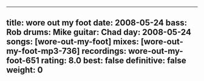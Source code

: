 
---
title: wore out my foot
date: 2008-05-24
bass:	Rob
drums:	Mike
guitar:	Chad
day: 2008-05-24
songs: [wore-out-my-foot]
mixes: [wore-out-my-foot-mp3-736]
recordings: wore-out-my-foot-651
rating: 8.0
best: false
definitive: false
weight: 0
---
